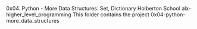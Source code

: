 0x04. Python - More Data Structures: Set, Dictionary
Holberton School alx-higher_level_programming
This folder contains the project 0x04-python-more_data_structures
